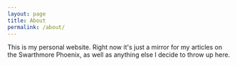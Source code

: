 ```yaml
---
layout: page
title: About
permalink: /about/
---
```


This is my personal website. Right now it's just a mirror for my articles on the Swarthmore Phoenix, as well as anything else I decide to throw up here.